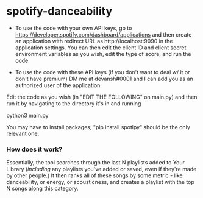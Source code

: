 # spotify-danceability

- To use the code with your own API keys, go to https://developer.spotify.com/dashboard/applications and then create an application with redirect URL as http://localhost:9090 in the application settings. You can then edit the client ID and client secret environment variables as you wish, edit the type of score, and run the code.

- To use the code with these API keys (if you don't want to deal w/ it or don't have premium) DM me at devansh#0001 and I can add you as an authorized user of the application.

Edit the code as you wish (in "EDIT THE FOLLOWING" on main.py) and then run it by navigating to the directory it's in and running

python3 main.py

You may have to install packages; "pip install spotipy" should be the only relevant one.

### How does it work?
Essentially, the tool searches through the last N playlists added to Your Library (*including* any playlists you've added or saved, even if they're made by other people.) It then ranks all of these songs by some metric - like danceability, or energy, or acousticness, and creates a playlist with the top N songs along this category.